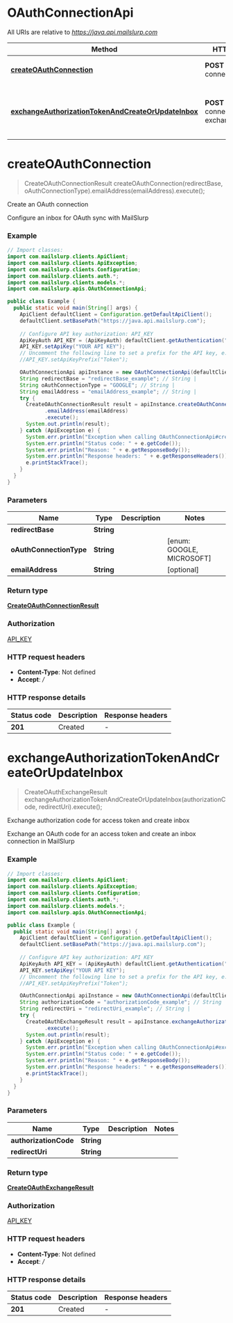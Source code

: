 # OAuthConnectionApi

All URIs are relative to *https://java.api.mailslurp.com*

| Method | HTTP request | Description |
|------------- | ------------- | -------------|
| [**createOAuthConnection**](OAuthConnectionApi#createOAuthConnection) | **POST** /oauth-connection | Create an OAuth connection |
| [**exchangeAuthorizationTokenAndCreateOrUpdateInbox**](OAuthConnectionApi#exchangeAuthorizationTokenAndCreateOrUpdateInbox) | **POST** /oauth-connection/oauth-exchange/google | Exchange authorization code for access token and create inbox |


<a id="createOAuthConnection"></a>
# **createOAuthConnection**
> CreateOAuthConnectionResult createOAuthConnection(redirectBase, oAuthConnectionType).emailAddress(emailAddress).execute();

Create an OAuth connection

Configure an inbox for OAuth sync with MailSlurp

### Example
```java
// Import classes:
import com.mailslurp.clients.ApiClient;
import com.mailslurp.clients.ApiException;
import com.mailslurp.clients.Configuration;
import com.mailslurp.clients.auth.*;
import com.mailslurp.clients.models.*;
import com.mailslurp.apis.OAuthConnectionApi;

public class Example {
  public static void main(String[] args) {
    ApiClient defaultClient = Configuration.getDefaultApiClient();
    defaultClient.setBasePath("https://java.api.mailslurp.com");
    
    // Configure API key authorization: API_KEY
    ApiKeyAuth API_KEY = (ApiKeyAuth) defaultClient.getAuthentication("API_KEY");
    API_KEY.setApiKey("YOUR API KEY");
    // Uncomment the following line to set a prefix for the API key, e.g. "Token" (defaults to null)
    //API_KEY.setApiKeyPrefix("Token");

    OAuthConnectionApi apiInstance = new OAuthConnectionApi(defaultClient);
    String redirectBase = "redirectBase_example"; // String | 
    String oAuthConnectionType = "GOOGLE"; // String | 
    String emailAddress = "emailAddress_example"; // String | 
    try {
      CreateOAuthConnectionResult result = apiInstance.createOAuthConnection(redirectBase, oAuthConnectionType)
            .emailAddress(emailAddress)
            .execute();
      System.out.println(result);
    } catch (ApiException e) {
      System.err.println("Exception when calling OAuthConnectionApi#createOAuthConnection");
      System.err.println("Status code: " + e.getCode());
      System.err.println("Reason: " + e.getResponseBody());
      System.err.println("Response headers: " + e.getResponseHeaders());
      e.printStackTrace();
    }
  }
}
```

### Parameters

| Name | Type | Description  | Notes |
|------------- | ------------- | ------------- | -------------|
| **redirectBase** | **String**|  | |
| **oAuthConnectionType** | **String**|  | [enum: GOOGLE, MICROSOFT] |
| **emailAddress** | **String**|  | [optional] |

### Return type

[**CreateOAuthConnectionResult**](CreateOAuthConnectionResult)

### Authorization

[API_KEY](../README#API_KEY)

### HTTP request headers

 - **Content-Type**: Not defined
 - **Accept**: */*

### HTTP response details
| Status code | Description | Response headers |
|-------------|-------------|------------------|
| **201** | Created |  -  |

<a id="exchangeAuthorizationTokenAndCreateOrUpdateInbox"></a>
# **exchangeAuthorizationTokenAndCreateOrUpdateInbox**
> CreateOAuthExchangeResult exchangeAuthorizationTokenAndCreateOrUpdateInbox(authorizationCode, redirectUri).execute();

Exchange authorization code for access token and create inbox

Exchange an OAuth code for an access token and create an inbox connection in MailSlurp

### Example
```java
// Import classes:
import com.mailslurp.clients.ApiClient;
import com.mailslurp.clients.ApiException;
import com.mailslurp.clients.Configuration;
import com.mailslurp.clients.auth.*;
import com.mailslurp.clients.models.*;
import com.mailslurp.apis.OAuthConnectionApi;

public class Example {
  public static void main(String[] args) {
    ApiClient defaultClient = Configuration.getDefaultApiClient();
    defaultClient.setBasePath("https://java.api.mailslurp.com");
    
    // Configure API key authorization: API_KEY
    ApiKeyAuth API_KEY = (ApiKeyAuth) defaultClient.getAuthentication("API_KEY");
    API_KEY.setApiKey("YOUR API KEY");
    // Uncomment the following line to set a prefix for the API key, e.g. "Token" (defaults to null)
    //API_KEY.setApiKeyPrefix("Token");

    OAuthConnectionApi apiInstance = new OAuthConnectionApi(defaultClient);
    String authorizationCode = "authorizationCode_example"; // String | 
    String redirectUri = "redirectUri_example"; // String | 
    try {
      CreateOAuthExchangeResult result = apiInstance.exchangeAuthorizationTokenAndCreateOrUpdateInbox(authorizationCode, redirectUri)
            .execute();
      System.out.println(result);
    } catch (ApiException e) {
      System.err.println("Exception when calling OAuthConnectionApi#exchangeAuthorizationTokenAndCreateOrUpdateInbox");
      System.err.println("Status code: " + e.getCode());
      System.err.println("Reason: " + e.getResponseBody());
      System.err.println("Response headers: " + e.getResponseHeaders());
      e.printStackTrace();
    }
  }
}
```

### Parameters

| Name | Type | Description  | Notes |
|------------- | ------------- | ------------- | -------------|
| **authorizationCode** | **String**|  | |
| **redirectUri** | **String**|  | |

### Return type

[**CreateOAuthExchangeResult**](CreateOAuthExchangeResult)

### Authorization

[API_KEY](../README#API_KEY)

### HTTP request headers

 - **Content-Type**: Not defined
 - **Accept**: */*

### HTTP response details
| Status code | Description | Response headers |
|-------------|-------------|------------------|
| **201** | Created |  -  |

